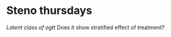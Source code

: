 # Steno thursdays
*Latent class of ogtt*
Does it show stratified effect of treatment?

<!-- {BearID:71307A9F-B9E9-41C0-BAA2-7F3FE8A6D545-1283-0000021778318413} -->
